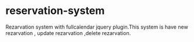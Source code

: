 # reservation-system
Rezarvation system with fullcalendar jquery plugin.This system is have new rezarvation , update rezarvation ,delete rezarvation.
